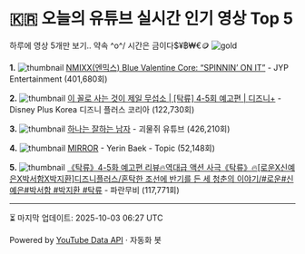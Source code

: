 # 🇰🇷 오늘의 유튜브 실시간 인기 영상 Top 5

하루에 영상 5개만 보기.. 약속 \^o^/ 
시간은 금이다$¥฿₩€🪙
![gold](https://media.tenor.com/your-gif-id.gif)


**1.** ![thumbnail](https://i.ytimg.com/vi/RblIsNFR1j4/default.jpg)
[NMIXX(엔믹스) Blue Valentine Core: “SPINNIN’ ON IT”](https://youtube.com/watch?v=RblIsNFR1j4) - JYP Entertainment (401,680회)

**2.** ![thumbnail](https://i.ytimg.com/vi/NtVHdghsp4M/default.jpg)
[이 꼴로 사는 것이 제일 무섭소 | [탁류] 4-5회 예고편 | 디즈니+](https://youtube.com/watch?v=NtVHdghsp4M) - Disney Plus Korea 디즈니 플러스 코리아 (122,730회)

**3.** ![thumbnail](https://i.ytimg.com/vi/HFe8LvHbNfk/default.jpg)
[하나는 잘하는 남자](https://youtube.com/watch?v=HFe8LvHbNfk) - 괴물쥐 유튜브 (426,210회)

**4.** ![thumbnail](https://i.ytimg.com/vi/DQ86mHITapA/default.jpg)
[MIRROR](https://youtube.com/watch?v=DQ86mHITapA) - Yerin Baek - Topic (52,148회)

**5.** ![thumbnail](https://i.ytimg.com/vi/fyBzoOcVs5o/default.jpg)
[《탁류》4-5화 예고편 리뷰🔥역대급 액션 사극《탁류》🔥[로운X신예은X박서함X박지환]디즈니플러스/혼탁한 조선에 반기를 든 세 청춘의 이야기/#로운#신예은#박서함 #박지환 #탁류](https://youtube.com/watch?v=fyBzoOcVs5o) - 파란무비 (117,771회)


---
⏳ 마지막 업데이트: 2025-10-03 06:27 UTC

Powered by [YouTube Data API](https://developers.google.com/youtube/v3/docs/videos/list) · 자동화 봇